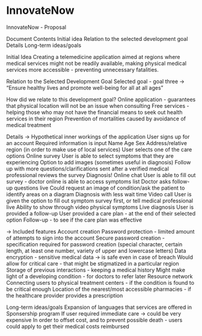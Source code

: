 # InnovateNow
InnovateNow - Proposal

Document Contents
Initial idea
Relation to the selected development goal
Details
Long-term ideas/goals

Initial Idea
Creating a telemedicine application aimed at regions where medical services might not be readily available, making physical medical services more accessible - preventing unnecessary fatalities.


Relation to the Selected Development Goal
Selected goal - goal three  → “Ensure healthy lives and promote well-being for all at all ages”

How did we relate to this development goal?
Online application - guarantees that physical location will not be an issue when consulting 
Free services - helping those who may not have the financial means to seek out health services in their region
Prevention of mortalities caused by avoidance of medical treatment


Details
→ Hypothetical inner workings of the application
User signs up for an account
Required information is input
Name
Age
Sex
Address/relative region (in order to make use of local services)
User selects one of the care options
Online survey
User is able to select symptoms that they are experiencing
Option to add images (sometimes useful in diagnosis)
Follow up with more questions/clarifications sent after a verified medical professional reviews the survey 
Diagnosis!
Online chat
User is able to fill out survey - doctor online is able to access symptoms list
Doctor asks follow-up questions live
Could request an image of condition/ask the patient to identify areas on a diagram
Diagnosis with less wait time
Video call
User is given the option to fill out symptom survey first, or tell medical professional live
Ability to show through video physical symptoms
Live diagnosis
User is provided a follow-up
User provided a care plan - at the end of their selected option
Follow-up - to see if the care plan was effective



→ Included features
Account creation
Password protection - limited amount of attempts to sign into the account
Secure password creation - specification required for password creation (special character, certain length, at least one number, variety of upper and lowercase letters)
Data encryption - sensitive medical data → is safe even in case of breach
Would allow for critical care - that might be stigmatized in a particular region 
Storage of previous interactions - keeping a medical history
Might make light of a developing condition - for doctors to refer later
Resource network 
Connecting users to physical treatment centers - if the condition is found to be critical enough
Location of the nearest/most accessible pharmacies - if the healthcare provider provides a prescription


Long-term ideas/goals
Expansion of languages that services are offered in
Sponsership program
If user required immediate care → could be very expensive 
In order to offset cost, and to prevent possible death - users could apply to get their medical costs reimbursed










